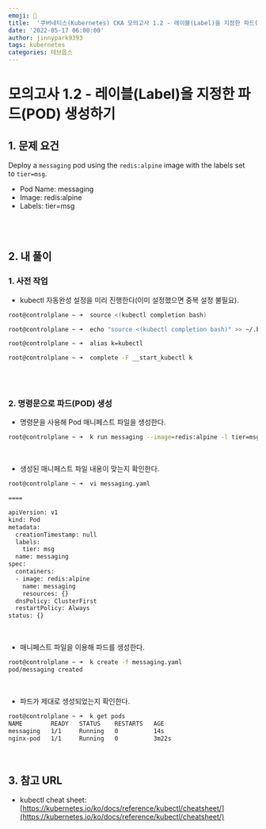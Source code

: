 ```yaml
---
emoji: 🔧
title:  '쿠버네티스(Kubernetes) CKA 모의고사 1.2 - 레이블(Label)을 지정한 파드(POD) 생성하기'
date: '2022-05-17 06:00:00'
author: jinnypark9393
tags: kubernetes
categories: 데브옵스
---
```


# 모의고사 1.2 - 레이블(Label)을 지정한 파드(POD) 생성하기

## 1. 문제 요건

Deploy a `messaging` pod using the `redis:alpine` image with the labels set to `tier=msg`.

- Pod Name: messaging
- Image: redis:alpine
- Labels: tier=msg

<br/><br/>

## 2. 내 풀이

### 1. 사전 작업

- kubectl 자동완성 설정을 미리 진행한다(이미 설정했으면 중복 설정 불필요).

```bash
root@controlplane ~ ➜  source <(kubectl completion bash)

root@controlplane ~ ➜  echo "source <(kubectl completion bash)" >> ~/.bashrc 

root@controlplane ~ ➜  alias k=kubectl

root@controlplane ~ ➜  complete -F __start_kubectl k
```

<br/><br/>

### 2. 명령문으로 파드(POD) 생성

- 명령문을 사용해 Pod 매니페스트 파일을 생성한다.

```bash
root@controlplane ~ ➜  k run messaging --image=redis:alpine -l tier=msg --dry-run=client -o yaml > messaging.yaml
```

<br/>

- 생성된 매니페스트 파일 내용이 맞는지 확인한다.

```bash
root@controlplane ~ ➜  vi messaging.yaml

====

apiVersion: v1
kind: Pod
metadata:
  creationTimestamp: null
  labels:
    tier: msg
  name: messaging
spec:
  containers:
  - image: redis:alpine
    name: messaging
    resources: {}
  dnsPolicy: ClusterFirst
  restartPolicy: Always
status: {}
```

<br/>

- 매니페스트 파일을 이용해 파드를 생성한다.

```bash
root@controlplane ~ ➜  k create -f messaging.yaml 
pod/messaging created
```

<br/>

- 파드가 제대로 생성되었는지 확인한다.

```bash
root@controlplane ~ ➜  k get pods
NAME        READY   STATUS    RESTARTS   AGE
messaging   1/1     Running   0          14s
nginx-pod   1/1     Running   0          3m22s
```

<br/>

## 3. 참고 URL

- kubectl cheat sheet: [https://kubernetes.io/ko/docs/reference/kubectl/cheatsheet/](https://kubernetes.io/ko/docs/reference/kubectl/cheatsheet/)

<br/>